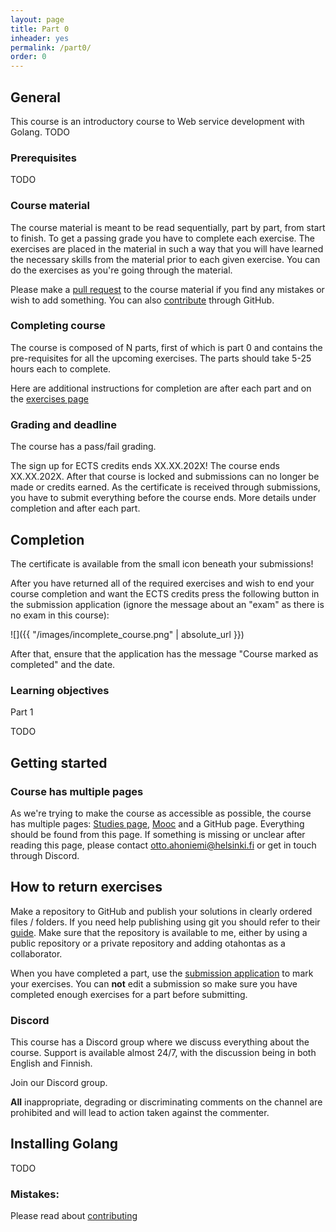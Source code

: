 ```yaml
---
layout: page
title: Part 0
inheader: yes
permalink: /part0/
order: 0
---
```


## General ##

This course is an introductory course to Web service development with Golang. TODO

### Prerequisites ###

TODO

### Course material ###

The course material is meant to be read sequentially, part by part, from start to finish. To get a passing grade you have to complete each exercise. The exercises are placed in the material in such a way that you will have learned the necessary skills from the material prior to each given exercise. You can do the exercises as you're going through the material.

Please make a [pull request](/contributing) to the course material if you find any mistakes or wish to add something. You can also [contribute](/contributing) through GitHub.

### Completing course ###

The course is composed of N parts, first of which is part 0 and contains the pre-requisites for all the upcoming exercises. The parts should take 5-25 hours each to complete.

Here are additional instructions for completion are after each part and on the [exercises page](/exercises)

### Grading and deadline ##

The course has a pass/fail grading.

The sign up for ECTS credits ends XX.XX.202X! The course ends XX.XX.202X. After that course is locked and submissions can no longer be made or credits earned. As the certificate is received through submissions, you have to submit everything before the course ends. More details under completion and after each part.

## Completion ##

The certificate is available from the small icon beneath your submissions!

After you have returned all of the required exercises and wish to end your course completion and want the ECTS credits press the following button in the submission application (ignore the message about an "exam" as there is no exam in this course):

![]({{ "/images/incomplete_course.png" | absolute_url }})

After that, ensure that the application has the message "Course marked as completed" and the date. 


### Learning objectives ###

Part 1

TODO

## Getting started ##

### Course has multiple pages ###

As we're trying to make the course as accessible as possible, the course has multiple pages: [Studies page](https://studies.helsinki.fi/courses/cur/hy-CUR-135622221/Open_uni_DevOps_with_Docker_2021), [Mooc](https://mooc.fi/) and a GitHub page. Everything should be found from this page. If something is missing or unclear after reading this page, please contact otto.ahoniemi@helsinki.fi or get in touch through Discord.

## How to return exercises ##

Make a repository to GitHub and publish your solutions in clearly ordered files / folders.
If you need help publishing using git you should refer to their [guide](https://guides.github.com/activities/hello-world/). Make sure that the repository is available to me, either by using a public repository or a private repository and adding otahontas as a collaborator.

When you have completed a part, use the [submission application](https://studies.cs.helsinki.fi/stats/courses/golang2022) to mark your exercises. You can **not** edit a submission so make sure you have completed enough exercises for a part before submitting.

### Discord ###

This course has a Discord group where we discuss everything about the course. Support is available almost 24/7, with the discussion being in both English and Finnish.

Join our Discord group.

**All** inappropriate, degrading or discriminating comments on the channel are prohibited and will lead to action taken against the commenter.

## Installing Golang ##

TODO

### Mistakes: ###

Please read about [contributing](https://docker-hy.github.io/contributing)
